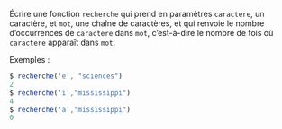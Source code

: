 Écrire une fonction `recherche` qui prend en paramètres `caractere`, un caractère, et
`mot`, une chaîne de caractères, et qui renvoie le nombre d’occurrences de `caractere`
dans `mot`, c’est-à-dire le nombre de fois où `caractere` apparaît dans `mot`.

Exemples :
```js
$ recherche('e', "sciences")
2
$ recherche('i',"mississippi")
4
$ recherche('a',"mississippi")
0
```

